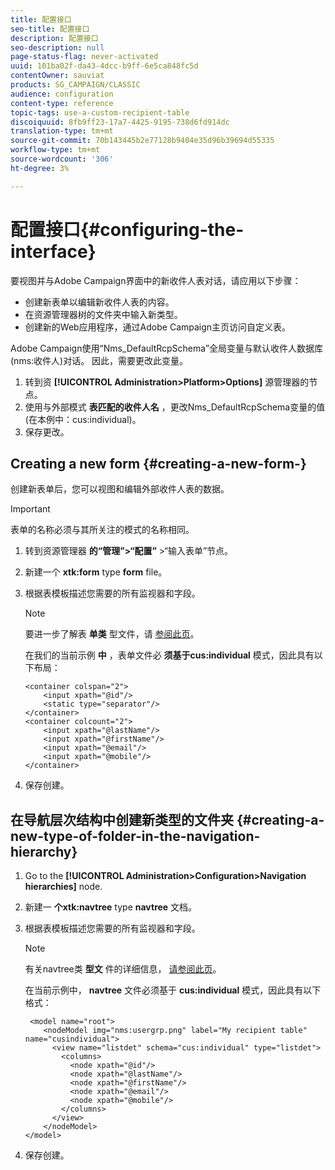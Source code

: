 ```yaml
---
title: 配置接口
seo-title: 配置接口
description: 配置接口
seo-description: null
page-status-flag: never-activated
uuid: 101ba02f-da43-4dcc-b9ff-6e5ca848fc5d
contentOwner: sauviat
products: SG_CAMPAIGN/CLASSIC
audience: configuration
content-type: reference
topic-tags: use-a-custom-recipient-table
discoiquuid: 8fb9ff23-17a7-4425-9195-738d6fd914dc
translation-type: tm+mt
source-git-commit: 70b143445b2e77128b9404e35d96b39694d55335
workflow-type: tm+mt
source-wordcount: '306'
ht-degree: 3%

---
```



# 配置接口{#configuring-the-interface}

要视图并与Adobe Campaign界面中的新收件人表对话，请应用以下步骤：

* 创建新表单以编辑新收件人表的内容。
* 在资源管理器树的文件夹中输入新类型。
* 创建新的Web应用程序，通过Adobe Campaign主页访问自定义表。

Adobe Campaign使用“Nms_DefaultRcpSchema”全局变量与默认收件人数据库(nms:收件人)对话。 因此，需要更改此变量。

1. 转到资 **[!UICONTROL Administration>Platform>Options]** 源管理器的节点。
1. 使用与外部模式 **表匹配的收件人名** ，更改Nms_DefaultRcpSchema变量的值(在本例中：cus:individual)。
1. 保存更改。

## Creating a new form {#creating-a-new-form-}

创建新表单后，您可以视图和编辑外部收件人表的数据。

>[!IMPORTANT]
>
>表单的名称必须与其所关注的模式的名称相同。

1. 转到资源管理器 **的“管理”>“配置”** >“输入表单”节点。
1. 新建一个 **xtk:form** type **form** file。
1. 根据表模板描述您需要的所有监视器和字段。

   >[!NOTE]
   >
   >要进一步了解表 **单类** 型文件，请 [参阅此页](../../configuration/using/identifying-a-form.md)。

   在我们的当前示例 **中** ，表单文件必 **须基于cus:individual** 模式，因此具有以下布局：

   ```
   <container colspan="2">
       <input xpath="@id"/>
       <static type="separator"/>
   </container>
   <container colcount="2">
       <input xpath="@lastName"/>
       <input xpath="@firstName"/>
       <input xpath="@email"/>
       <input xpath="@mobile"/>
   </container> 
   ```

1. 保存创建。

## 在导航层次结构中创建新类型的文件夹 {#creating-a-new-type-of-folder-in-the-navigation-hierarchy}

1. Go to the **[!UICONTROL Administration>Configuration>Navigation hierarchies]** node.
1. 新建一 **个xtk:navtree** type **navtree** 文档。
1. 根据表模板描述您需要的所有监视器和字段。

   >[!NOTE]
   >
   >有关navtree类 **型文** 件的详细信息， [请参阅此页](../../configuration/using/about-navigation-hierarchy.md)。

   在当前示例中， **navtree** 文件必须基于 **cus:individual** 模式，因此具有以下格式：

   ```
    <model name="root">
       <nodeModel img="nms:usergrp.png" label="My recipient table" name="cusindividual">
         <view name="listdet" schema="cus:individual" type="listdet">
           <columns>
             <node xpath="@id"/>
             <node xpath="@lastName"/>
             <node xpath="@firstName"/>
             <node xpath="@email"/>
             <node xpath="@mobile"/>
           </columns>
         </view>
       </nodeModel>
   </model>
   ```

1. 保存创建。

